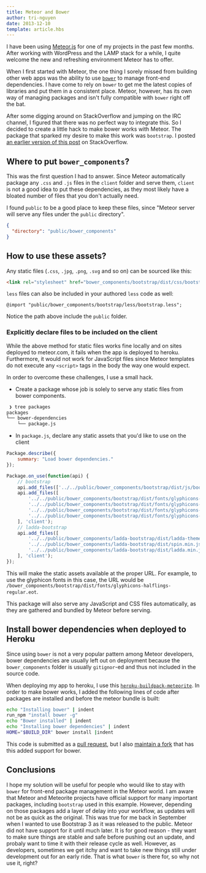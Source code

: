 ```yaml
---
title: Meteor and Bower
author: tri-nguyen
date: 2013-12-10
template: article.hbs
---
```


I have been using [Meteor.js](http://meteor.com) for one of my projects in the past few months. After working with WordPress and the LAMP stack for a while, I quite welcome the new and refreshing environment Meteor has to offer.

When I first started with Meteor, the one thing I sorely missed from building other web apps was the ability to use [`bower`](http://bower.io) to manage front-end dependencies. I have come to rely on `bower` to get me the latest copies of libraries and put them in a consistent place. Meteor, however, has its own way of managing packages and isn't fully compatible with `bower` right off the bat.

After some digging around on StackOverflow and jumping on the IRC channel, I figured that there was no perfect way to integrate this. So I decided to create a little hack to make bower works with Meteor. The package that sparked my desire to make this work was `bootstrap`. I posted [an earlier version of this post](http://stackoverflow.com/questions/18110976/use-twitter-bootstrap-3-rc1-with-meteor/18112473#18112473) on StackOverflow.

## Where to put `bower_components`?

This was the first question I had to answer. Since Meteor automatically package any `.css` and `.js` files in the `client` folder and serve them, `client` is not a good idea to put these dependencies, as they most likely have a bloated number of files that you don't actually need.

I found `public` to be a good place to keep these files, since "Meteor server will serve any files under the `public` directory".

```json
{
  "directory": "public/bower_components"
}
```

## How to use these assets?
Any static files (`.css`, `.jpg`, `.png`, `.svg` and so on) can be sourced like this:
```html
<link rel="stylesheet" href="bower_components/bootstrap/dist/css/bootstrap.min.css"/>
```

`less` files can also be included in your authored `less` code as well:
```less
@import "public/bower_components/bootstrap/less/bootstrap.less";
```
Notice the path above include the `public` folder.

### Explicitly declare files to be included on the client
While the above method for static files works fine locally and on sites deployed to meteor.com, it fails when the app is deployed to heroku. Furthermore, it would not work for JavaScript files since Meteor templates do not execute any `<script>` tags in the body the way one would expect.

In order to overcome these challenges, I use a small hack.

- Create a package whose job is solely to serve any static files from bower components.
```sh
 ❯ tree packages
packages
└── bower-dependencies
    └── package.js
```
- In `package.js`, declare any static assets that you'd like to use on the client
```js
Package.describe({
	summary: "Load bower dependencies."
});

Package.on_use(function(api) {
	// bootstrap
	api.add_files(['../../public/bower_components/bootstrap/dist/js/bootstrap.min.js'], 'client');
	api.add_files([
		'../../public/bower_components/bootstrap/dist/fonts/glyphicons-halflings-regular.eot',
		'../../public/bower_components/bootstrap/dist/fonts/glyphicons-halflings-regular.svg',
		'../../public/bower_components/bootstrap/dist/fonts/glyphicons-halflings-regular.ttf',
		'../../public/bower_components/bootstrap/dist/fonts/glyphicons-halflings-regular.woff'
	], 'client');
	// ladda-bootstrap
	api.add_files([
		'../../public/bower_components/ladda-bootstrap/dist/ladda-themeless.min.css',
		'../../public/bower_components/ladda-bootstrap/dist/spin.min.js',
		'../../public/bower_components/ladda-bootstrap/dist/ladda.min.js'
	], 'client');
});
```
This will make the static assets available at the proper URL. For example, to use the glyphicon fonts in this case, the URL would be `/bower_components/bootstrap/dist/fonts/glyphicons-halflings-regular.eot`.

This package will also serve any JavaScript and CSS files automatically, as they are gathered and bundled by Meteor before serving.

## Install bower dependencies when deployed to Heroku
Since using `bower` is not a very popular pattern among Meteor developers, bower dependencies are usually left out on deployment because the `bower_components` folder is usually `gitignor`-ed and thus not included in the source code.

When deploying my app to heroku, I use this [`heroku-buildpack-meteorite`](https://github.com/oortcloud/heroku-buildpack-meteorite). In order to make bower works, I added the following lines of code after packages are installed and before the meteor bundle is built:
```sh
echo "Installing bower" | indent
run_npm "install bower -g"
echo "Bower installed" | indent
echo "Installing bower dependencies" | indent
HOME="$BUILD_DIR" bower install |indent
```
This code is submitted as a [pull request](https://github.com/oortcloud/heroku-buildpack-meteorite/pull/28/files), but I also [maintain a fork](https://github.com/tnguyen14/heroku-buildpack-meteorite) that has this added support for bower.

## Conclusions
I hope my solution will be useful for people who would like to stay with `bower` for front-end package management in the Meteor world. I am aware that Meteor and Meteorite projects have official support for many important packages, including `bootstrap` used in this example. However, depending on those packages add a layer of delay into your workflow, as updates will not be as quick as the original. This was true for me back in September when I wanted to use Bootstrap 3 as it was released to the public. Meteor did not have support for it until much later. It is for good reason - they want to make sure things are stable and safe before pushing out an update, and probaly want to time it with their release cycle as well. However, as developers, sometimes we get itchy and want to take new things still under development out for an early ride. That is what `bower` is there for, so why not use it, right?